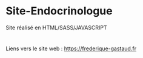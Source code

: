 # Site-Endocrinologue
Site réalisé en HTML/SASS/JAVASCRIPT
#
Liens vers le site web : https://frederique-gastaud.fr
